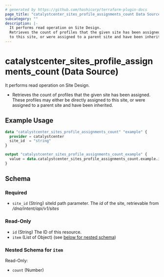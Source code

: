 ```yaml
---
# generated by https://github.com/hashicorp/terraform-plugin-docs
page_title: "catalystcenter_sites_profile_assignments_count Data Source - terraform-provider-catalystcenter"
subcategory: ""
description: |-
  It performs read operation on Site Design.
  Retrieves the count of profiles that the given site has been assigned.  These profiles may either be directly assigned
  to this site, or were assigned to a parent site and have been inherited.
---
```


# catalystcenter_sites_profile_assignments_count (Data Source)

It performs read operation on Site Design.

- Retrieves the count of profiles that the given site has been assigned.  These profiles may either be directly assigned
to this site, or were assigned to a parent site and have been inherited.

## Example Usage

```terraform
data "catalystcenter_sites_profile_assignments_count" "example" {
  provider = catalystcenter
  site_id  = "string"
}

output "catalystcenter_sites_profile_assignments_count_example" {
  value = data.catalystcenter_sites_profile_assignments_count.example.item
}
```

<!-- schema generated by tfplugindocs -->
## Schema

### Required

- `site_id` (String) siteId path parameter. The *id* of the site, retrievable from */dna/intent/api/v1/sites*

### Read-Only

- `id` (String) The ID of this resource.
- `item` (List of Object) (see [below for nested schema](#nestedatt--item))

<a id="nestedatt--item"></a>
### Nested Schema for `item`

Read-Only:

- `count` (Number)

